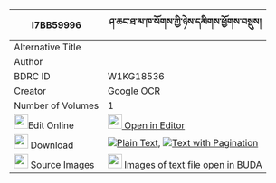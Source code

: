 |I7BB59996|ཤ་ཆང་ཐ་མ་ཁ་སོགས་ཀྱི་ཉེས་དམིགས་ཕྱོགས་བསྡུས། 
| --- | --- 
|Alternative Title |
|Author | 
|BDRC ID | W1KG18536
|Creator | Google OCR
|Number of Volumes| 1
|<img width="25" src="https://img.icons8.com/color/25/000000/edit-property.png">Edit Online| [<img width="25" src="https://avatars.githubusercontent.com/u/45091458?s=200&v=4"> Open in Editor](http://editor.openpecha.org/I7BB59996)
|<img width="25" src="https://img.icons8.com/fluent/48/000000/download-2.png"/>  Download | [![](https://img.icons8.com/color/20/000000/txt.png)Plain Text](https://github.com/Openpecha/I7BB59996/releases/download/v1/shachang_tamakha_sok_kyi_nyemi_plain_I7BB59996.zip), [![](https://img.icons8.com/color/20/000000/txt.png)Text with Pagination](https://github.com/Openpecha/I7BB59996/releases/download/v1/shachang_tamakha_sok_kyi_nyemi_pages_I7BB59996.zip)
|<img width="25" src="https://img.icons8.com/plasticine/100/000000/pictures-folder.png"/>  Source Images | [<img width="25" src="https://library.bdrc.io/icons/BUDA-small.svg"> Images of text file open in BUDA](https://library.bdrc.io/show/bdr:W1KG18536)